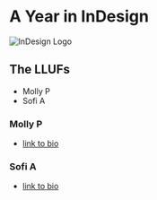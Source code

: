 # A Year in InDesign
![InDesign Logo](https://files.slack.com/files-pri/T0HTW3H0V-F014UGRBA5N/indesign.png?pub_secret=de3a59eab6)

## The LLUFs 
- Molly P
- Sofi A


### Molly P 
- [link to bio](https://github.com/learninglab-dev/the-resources/blob/master/data/resources/people/molly-p/bio.md)

### Sofi A
- [link to bio](https://github.com/learninglab-dev/the-resources/blob/master/data/resources/people/sofi-a/bio.md)
